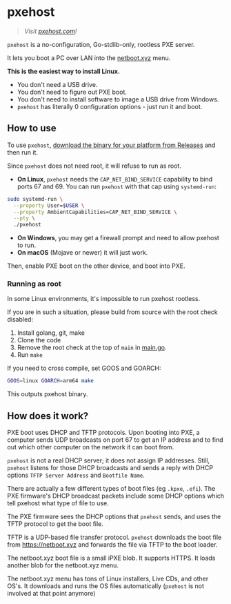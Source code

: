 # pxehost

> _Visit [pxehost.com](https://pxehost.com)!_

`pxehost` is a no-configuration, Go-stdlib-only, rootless PXE server.

It lets you boot a PC over LAN into the [netboot.xyz](https://github.com/netbootxyz/netboot.xyz)
menu.

**This is the easiest way to install Linux.**

- You don't need a USB drive.
- You don't need to figure out PXE boot.
- You don't need to install software to image a USB drive from Windows.
- `pxehost` has literally 0 configuration options - just run it and boot.

## How to use

To use `pxehost`, [download the binary for your platform from Releases](https://github.com/pxehost/pxehost/releases/tag/v0.1.0)
and then run it.

Since `pxehost` does not need root, it will refuse to run as root.

- **On Linux**, `pxehost` needs the `CAP_NET_BIND_SERVICE` capability to bind
ports 67 and 69. You can run `pxehost` with that cap using `systemd-run`:
```bash
sudo systemd-run \
  --property User=$USER \
  --property AmbientCapabilities=CAP_NET_BIND_SERVICE \
  --pty \
  ./pxehost
```
- **On Windows**, you may get a firewall prompt and need to allow pxehost to run.
- **On macOS** (Mojave or newer) it will just work.

Then, enable PXE boot on the other device, and boot into PXE.

### Running as root

In some Linux environments, it's impossible to run pxehost rootless.

If you are in such a situation, please build from source with the
root check disabled:

1. Install golang, git, make
1. Clone the code
1. Remove the root check at the top of `main` in [main.go](https://github.com/pxehost/pxehost/blob/master/cmd/pxehost/main.go).
1. Run `make`

If you need to cross compile, set GOOS and GOARCH:

```sh
GOOS=linux GOARCH=arm64 make
```

This outputs pxehost binary.

## How does it work?

PXE boot uses DHCP and TFTP protocols. Upon booting into PXE, a
computer sends UDP broadcasts on port 67 to get an IP address and
to find out which other computer on the network it can boot from.

`pxehost` is not a real DHCP server; it does not assign IP addresses.
Still, `pxehost` listens for those DHCP broadcasts and
sends a reply with DHCP options `TFTP Server Address` and `Bootfile Name`.

There are actually a few different types of boot files (eg `.kpxe`,
`.efi`). The PXE firmware's DHCP broadcast packets include some
DHCP options which tell pxehost what type of file to use.

The PXE firmware sees the DHCP options that `pxehost` sends, and uses
the TFTP protocol to get the boot file.

TFTP is a UDP-based file transfer protocol. `pxehost` downloads the
boot file from https://netboot.xyz and forwards the file via TFTP to
the boot loader.

The netboot.xyz boot file is a small iPXE blob. It supports HTTPS.
It loads another blob for the netboot.xyz menu.

The netboot.xyz menu has tons of Linux installers, Live CDs, and other
OS's. It downloads and runs the OS files automatically (`pxehost` is not
involved at that point anymore)
